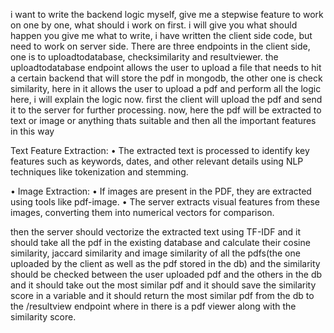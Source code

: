i want to write the backend logic myself, give me a stepwise feature to work on one by one, what should i work on first. i will give you what should happen you give me what to write, i have written the client side code, but need to work on server side. There are three endpoints in the client side, one is to uploadtodatabase, checksimilarity and resultviewer. the uploadtodatabase endpoint allows the user to upload a file that needs to hit a certain backend that will store the pdf in mongodb, the other one is check similarity, here in it allows the user to upload a pdf and perform all the logic here, i will explain the logic now. first the client will upload the pdf and send it to the server for further processing. now, here the pdf will be extracted to text or image or anything thats suitable and then all the important features in this way

Text Feature Extraction:
• The extracted text is processed to identify key features such as keywords, dates, and other relevant details using NLP techniques like tokenization and stemming.

• Image Extraction:
• If images are present in the PDF, they are extracted using tools like pdf-image.
• The server extracts visual features from these images, converting them into numerical vectors for comparison.

then the server should vectorize the extracted text using TF-IDF and it should take all the pdf in the existing database and calculate their cosine similarity, jaccard similarity and image similarity of all the pdfs(the one uploaded by the client as well as the pdf stored in the db) and the similarity should be checked between the user uploaded pdf and the others in the db and it should take out the most similar pdf and it should save the similarity score in a variable and it should return the most similar pdf from the db to the /resultview endpoint where in there is a pdf viewer along with the similarity score.
